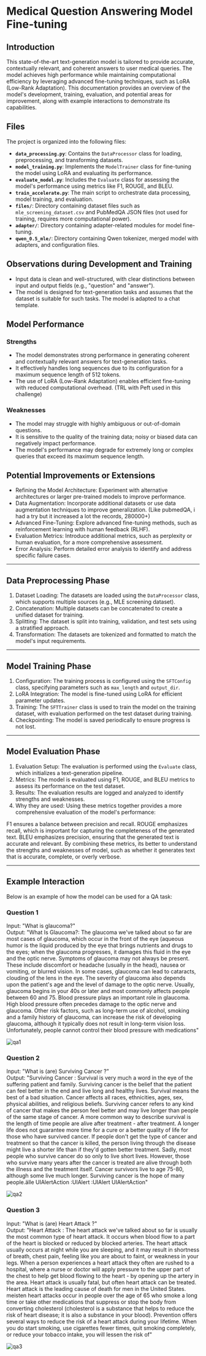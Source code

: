 # Medical Question Answering Model Fine-tuning

## Introduction
This state-of-the-art text-generation model is tailored to provide accurate, contextually relevant, and coherent answers to user medical queries. The model achieves high performance while maintaining computational efficiency by leveraging advanced fine-tuning techniques, such as LoRA (Low-Rank Adaptation). This documentation provides an overview of the model's development, training, evaluation, and potential areas for improvement, along with example interactions to demonstrate its capabilities.

## Files
The project is organized into the following files:

- **`data_processing.py`**: Contains the `DataProcessor` class for loading, preprocessing, and transforming datasets.
- **`model_training.py`**: Implements the `ModelTrainer` class for fine-tuning the model using LoRA and evaluating its performance.
- **`evaluate_model.py`**: Includes the `Evaluate` class for assessing the model's performance using metrics like F1, ROUGE, and BLEU.
- **`train_accelerate.py`**: The main script to orchestrate data processing, model training, and evaluation.
- **`files/`**: Directory containing dataset files such as `mle_screening_dataset.csv` and PubMedQA JSON files (not used for training, requires more computational power).
- **`adapter/`**: Directory containing adapter-related modules for model fine-tuning.
- **`qwen_0.5_mle/`**: Directory containing Qwen tokenizer, merged model with adapters, and configuration files.


## Observations during Development and Training
- Input data is clean and well-structured, with clear distinctions between input and output fields (e.g., "question" and "answer").
- The model is designed for text-generation tasks and assumes that the dataset is suitable for such tasks. The model is adapted to a chat template.

## Model Performance
### Strengths
- The model demonstrates strong performance in generating coherent and contextually relevant answers for text-generation tasks.
- It effectively handles long sequences due to its configuration for a maximum sequence length of 512 tokens.
- The use of LoRA (Low-Rank Adaptation) enables efficient fine-tuning with reduced computational overhead. (TRL with Peft used in this challenge)

### Weaknesses
- The model may struggle with highly ambiguous or out-of-domain questions.
- It is sensitive to the quality of the training data; noisy or biased data can negatively impact performance.
- The model's performance may degrade for extremely long or complex queries that exceed its maximum sequence length.

## Potential Improvements or Extensions
- Refining the Model Architecture: Experiment with alternative architectures or larger pre-trained models to improve performance.
- Data Augmentation: Incorporate additional datasets or use data augmentation techniques to improve generalization. (Like pubmedQA, i had a try but it increased a lot the records, 280000+)
- Advanced Fine-Tuning: Explore advanced fine-tuning methods, such as reinforcement learning with human feedback (RLHF).
- Evaluation Metrics: Introduce additional metrics, such as perplexity or human evaluation, for a more comprehensive assessment.
- Error Analysis: Perform detailed error analysis to identify and address specific failure cases.

---

## Data Preprocessing Phase
1. Dataset Loading: The datasets are loaded using the `DataProcessor` class, which supports multiple sources (e.g., MLE screening dataset).
2. Concatenation: Multiple datasets can be concatenated to create a unified dataset for training.
3. Splitting: The dataset is split into training, validation, and test sets using a stratified approach.
4. Transformation: The datasets are tokenized and formatted to match the model's input requirements.

---

## Model Training Phase
1. Configuration: The training process is configured using the `SFTConfig` class, specifying parameters such as `max_length` and `output_dir`.
2. LoRA Integration: The model is fine-tuned using LoRA for efficient parameter updates.
3. Training: The `SFTTrainer` class is used to train the model on the training dataset, with evaluation performed on the test dataset during training.
4. Checkpointing: The model is saved periodically to ensure progress is not lost.


---

## Model Evaluation Phase
1. Evaluation Setup: The evaluation is performed using the `Evaluate` class, which initializes a text-generation pipeline.
2. Metrics: The model is evaluated using F1, ROUGE, and BLEU metrics to assess its performance on the test dataset. 
3. Results: The evaluation results are logged and analyzed to identify strengths and weaknesses.
4. Why they are used: Using these metrics together provides a more comprehensive evaluation of the model's performance:

F1 ensures a balance between precision and recall.
ROUGE emphasizes recall, which is important for capturing the completeness of the generated text.
BLEU emphasizes precision, ensuring that the generated text is accurate and relevant.
By combining these metrics, its better to understand the strengths and weaknesses of model, such as whether it generates text that is accurate, complete, or overly verbose.

---

## Example Interaction
Below is an example of how the model can be used for a QA task:

### Question 1
Input: "What is glaucoma?"  
Output: "What Is Glaucoma?: The glaucoma we've talked about so far are most cases of glaucoma, which occur in the front of the eye (aqueous
humor is the liquid produced by the eye that brings nutrients and drugs to the eyes; when the glaucoma progresses, it damages this
fluid in the eye and the optic nerve. Symptoms of glaucoma may not always be present. These include discomfort or headache (usually
in the head), nausea or vomiting, or blurred vision. In some cases, glaucoma can lead to cataracts, clouding of the lens in the eye.
The severity of glaucoma also depends upon the patient's age and the level of damage to the optic nerve. Usually, glaucoma begins in
your 40s or later and most commonly affects people between 60 and 75. Blood pressure plays an important role in glaucoma. High blood
pressure often precedes damage to the optic nerve and glaucoma. Other risk factors, such as long-term use of alcohol, smoking and a
family history of glaucoma, can increase the risk of developing glaucoma, although it typically does not result in long-term vision
loss. Unfortunately, people cannot control their blood pressure with medications"

![qa1](imgs/image.png)

### Question 2
Input: "What is (are) Surviving Cancer ?"  
Output: "Surviving Cancer : Survival is very much a word in the eye of the suffering patient and family. Surviving cancer is the belief that
the patient can feel better in the end and live long and healthy lives. Survival means the best of a bad situation. Cancer affects
all races, ethnicities, ages, sex, physical abilities, and religious beliefs. Surviving cancer refers to any kind of cancer that
makes the person feel better and may live longer than people of the same stage of cancer. A more common way to describe survival is
the length of time people are alive after treatment - after treatment. A longer life does not guarantee more time for a cure or a
better quality of life for those who have survived cancer. If people don't get the type of cancer and treatment so that the cancer is
killed, the person living through the disease might live a shorter life than if they'd gotten better treatment. Sadly, most people
who survive cancer do so only to live short lives. However, those who survive many years after the cancer is treated are alive
through both the illness and the treatment itself. Cancer survivors live to age 75-80, although some live much longer. Surviving
cancer is the hope of many people.älle
UIAlertAction
:UIAlert
:UIAlert
UIAlertAction"

![qa2](imgs/image-1.png)

### Question 3
Input: "What is (are) Heart Attack ?"  
Output: "Heart Attack : The heart attack we've talked about so far is usually the most common type of heart attack. It occurs when blood flow
to a part of the heart is blocked or reduced by blocked arteries. The heart attack usually occurs at night while you are sleeping,
and it may result in shortness of breath, chest pain, feeling like you are about to faint, or weakness in your legs. When a person
experiences a heart attack they often are rushed to a hospital, where a nurse or doctor will apply pressure to the upper part of the
chest to help get blood flowing to the heart - by opening up the artery in the area. Heart attack is usually fatal, but often heart
attack can be treated. Heart attack is the leading cause of death for men in the United States. meisten heart attacks occur in people
over the age of 65 who smoke a long time or take other medications that suppress or stop the body from converting cholesterol
(cholesterol is a substance that helps to reduce the risk of heart disease; it is also a substance in your blood). Prevention offers
several ways to reduce the risk of a heart attack during your lifetime. When you do start smoking, use cigarettes fewer times, quit
smoking completely, or reduce your tobacco intake, you will lessen the risk of"

![qa3](imgs/image-2.png)
